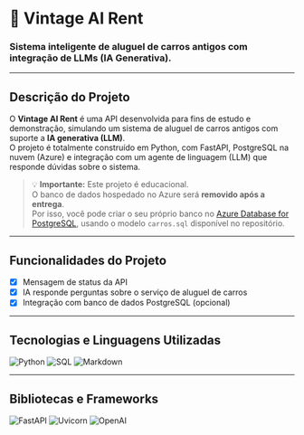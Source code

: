 # 🚗 Vintage AI Rent

### Sistema inteligente de aluguel de carros antigos com integração de LLMs (IA Generativa).

---

## Descrição do Projeto

O **Vintage AI Rent** é uma API desenvolvida para fins de estudo e demonstração, simulando um sistema de aluguel de carros antigos com suporte a **IA generativa (LLM)**.  
O projeto é totalmente construído em Python, com FastAPI, PostgreSQL na nuvem (Azure) e integração com um agente de linguagem (LLM) que responde dúvidas sobre o sistema.

> 💡 **Importante:** Este projeto é educacional.  
O banco de dados hospedado no Azure será **removido após a entrega**.  
Por isso, você pode criar o seu próprio banco no [Azure Database for PostgreSQL](https://portal.azure.com), usando o modelo `carros.sql` disponível no repositório.

---

## Funcionalidades do Projeto

- [x] Mensagem de status da API  
- [x] IA responde perguntas sobre o serviço de aluguel de carros  
- [x] Integração com banco de dados PostgreSQL (opcional)  

---

## Tecnologias e Linguagens Utilizadas

![Python](https://img.shields.io/badge/Python-3.11-blue?logo=python&logoColor=white)
![SQL](https://img.shields.io/badge/SQL-PostgreSQL-336791?logo=postgresql&logoColor=white)
![Markdown](https://img.shields.io/badge/Markdown-README-lightgrey?logo=markdown)

---

## Bibliotecas e Frameworks

![FastAPI](https://img.shields.io/badge/FastAPI-API-green?logo=fastapi)
![Uvicorn](https://img.shields.io/badge/Uvicorn-ASGI-black?logo=uvicorn)
![OpenAI](https://img.shields.io/badge/OpenAI-LLM-black?logo=openai)
